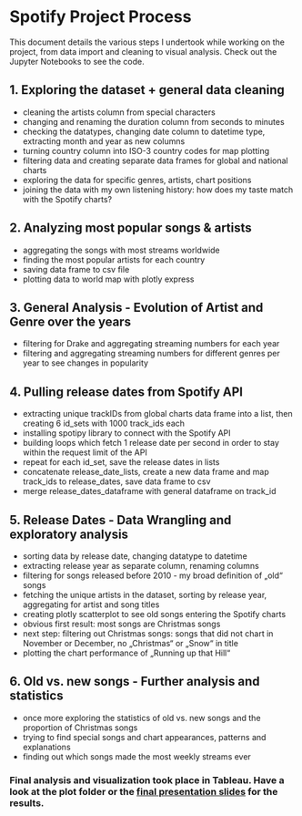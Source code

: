 # Spotify Project Process

This document details the various steps I undertook while working on the project, from data import and cleaning to visual analysis. Check out the Jupyter Notebooks to see the code.

## 1. Exploring the dataset + general data cleaning

- cleaning the artists column from special characters
- changing and renaming the duration column from seconds to minutes
- checking the datatypes, changing date column to datetime type, extracting month and year as new columns
- turning country column into ISO-3 country codes for map plotting
- filtering data and creating separate data frames for global and national charts
- exploring the data for specific genres, artists, chart positions
- joining the data with my own listening history: how does my taste match with the Spotify charts?

## 2. Analyzing most popular songs & artists

- aggregating the songs with most streams worldwide
- finding the most popular artists for each country
- saving data frame to csv file
- plotting data to world map with plotly express


## 3. General Analysis - Evolution of Artist and Genre over the years

- filtering for Drake and aggregating streaming numbers for each year
- filtering and aggregating streaming numbers for different genres per year to see changes in popularity


## 4. Pulling release dates from Spotify API

- extracting unique trackIDs from global charts data frame into a list, then creating 6 id_sets with 1000 track_ids each
- installing spotipy library to connect with the Spotify API
- building loops which fetch 1 release date per second in order to stay within the request limit of the API
- repeat for each id_set, save the release dates in lists
- concatenate release_date_lists, create a new data frame and map track_ids to release_dates, save data frame to csv
- merge release_dates_dataframe with general dataframe on track_id


## 5. Release Dates - Data Wrangling and exploratory analysis

- sorting data by release date, changing datatype to datetime 
- extracting release year as separate column, renaming columns
- filtering for songs released before 2010 - my broad definition of „old“ songs
- fetching the unique artists in the dataset, sorting by release year, aggregating for artist and song titles
- creating plotly scatterplot to see old songs entering the Spotify charts
- obvious first result: most songs are Christmas songs
- next step: filtering out Christmas songs: songs that did not chart in November or December, no „Christmas“ or „Snow“ in title
- plotting the chart performance of „Running up that Hill“


## 6. Old vs. new songs - Further analysis and statistics

- once more exploring the statistics of old vs. new songs and the proportion of Christmas songs
- trying to find special songs and chart appearances, patterns and explanations
- finding out which songs made the most weekly streams ever


### Final analysis and visualization took place in Tableau. Have a look at the plot folder or the [final presentation slides](https://hugolargo.github.io/slides.html#/music-of-the-masses) for the results.